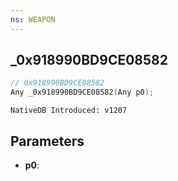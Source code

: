 ```yaml
---
ns: WEAPON
---
```

## _0x918990BD9CE08582

```c
// 0x918990BD9CE08582
Any _0x918990BD9CE08582(Any p0);
```

```
NativeDB Introduced: v1207
```

## Parameters
* **p0**:
